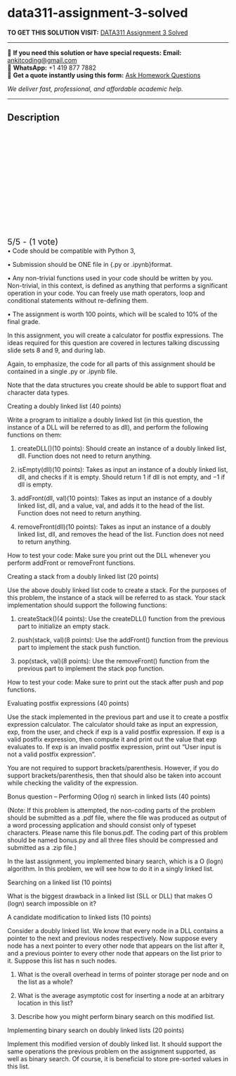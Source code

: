 # data311-assignment-3-solved
**TO GET THIS SOLUTION VISIT:** [DATA311 Assignment 3 Solved](https://www.ankitcodinghub.com/product/data311-ground-rules-solved/)


---

📩 **If you need this solution or have special requests:** **Email:** ankitcoding@gmail.com  
📱 **WhatsApp:** +1 419 877 7882  
📄 **Get a quote instantly using this form:** [Ask Homework Questions](https://www.ankitcodinghub.com/services/ask-homework-questions/)

*We deliver fast, professional, and affordable academic help.*

---

<h2>Description</h2>



<div class="kk-star-ratings kksr-auto kksr-align-center kksr-valign-top" data-payload="{&quot;align&quot;:&quot;center&quot;,&quot;id&quot;:&quot;115872&quot;,&quot;slug&quot;:&quot;default&quot;,&quot;valign&quot;:&quot;top&quot;,&quot;ignore&quot;:&quot;&quot;,&quot;reference&quot;:&quot;auto&quot;,&quot;class&quot;:&quot;&quot;,&quot;count&quot;:&quot;1&quot;,&quot;legendonly&quot;:&quot;&quot;,&quot;readonly&quot;:&quot;&quot;,&quot;score&quot;:&quot;5&quot;,&quot;starsonly&quot;:&quot;&quot;,&quot;best&quot;:&quot;5&quot;,&quot;gap&quot;:&quot;4&quot;,&quot;greet&quot;:&quot;Rate this product&quot;,&quot;legend&quot;:&quot;5\/5 - (1 vote)&quot;,&quot;size&quot;:&quot;24&quot;,&quot;title&quot;:&quot;DATA311 Assignment 3 Solved&quot;,&quot;width&quot;:&quot;138&quot;,&quot;_legend&quot;:&quot;{score}\/{best} - ({count} {votes})&quot;,&quot;font_factor&quot;:&quot;1.25&quot;}">

<div class="kksr-stars">

<div class="kksr-stars-inactive">
            <div class="kksr-star" data-star="1" style="padding-right: 4px">


<div class="kksr-icon" style="width: 24px; height: 24px;"></div>
        </div>
            <div class="kksr-star" data-star="2" style="padding-right: 4px">


<div class="kksr-icon" style="width: 24px; height: 24px;"></div>
        </div>
            <div class="kksr-star" data-star="3" style="padding-right: 4px">


<div class="kksr-icon" style="width: 24px; height: 24px;"></div>
        </div>
            <div class="kksr-star" data-star="4" style="padding-right: 4px">


<div class="kksr-icon" style="width: 24px; height: 24px;"></div>
        </div>
            <div class="kksr-star" data-star="5" style="padding-right: 4px">


<div class="kksr-icon" style="width: 24px; height: 24px;"></div>
        </div>
    </div>

<div class="kksr-stars-active" style="width: 138px;">
            <div class="kksr-star" style="padding-right: 4px">


<div class="kksr-icon" style="width: 24px; height: 24px;"></div>
        </div>
            <div class="kksr-star" style="padding-right: 4px">


<div class="kksr-icon" style="width: 24px; height: 24px;"></div>
        </div>
            <div class="kksr-star" style="padding-right: 4px">


<div class="kksr-icon" style="width: 24px; height: 24px;"></div>
        </div>
            <div class="kksr-star" style="padding-right: 4px">


<div class="kksr-icon" style="width: 24px; height: 24px;"></div>
        </div>
            <div class="kksr-star" style="padding-right: 4px">


<div class="kksr-icon" style="width: 24px; height: 24px;"></div>
        </div>
    </div>
</div>


<div class="kksr-legend" style="font-size: 19.2px;">
            5/5 - (1 vote)    </div>
    </div>
• Code should be compatible with Python 3,

• Submission should be ONE file in {.py or .ipynb}format.

• Any non-trivial functions used in your code should be written by you. Non-trivial, in this context, is defined as anything that performs a significant operation in your code. You can freely use math operators, loop and conditional statements without re-defining them.

• The assignment is worth 100 points, which will be scaled to 10% of the final grade.

In this assignment, you will create a calculator for postfix expressions. The ideas required for this question are covered in lectures talking discussing slide sets 8 and 9, and during lab.

Again, to emphasize, the code for all parts of this assignment should be contained in a single .py or .ipynb file.

Note that the data structures you create should be able to support float and character data types.

Creating a doubly linked list (40 points)

Write a program to initialize a doubly linked list (in this question, the instance of a DLL will be referred to as dll), and perform the following functions on them:

1. createDLL()(10 points): Should create an instance of a doubly linked list, dll. Function does not need to return anything.

2. isEmpty(dll)(10 points): Takes as input an instance of a doubly linked list, dll, and checks if it is empty. Should return 1 if dll is not empty, and −1 if dll is empty.

3. addFront(dll, val)(10 points): Takes as input an instance of a doubly linked list, dll, and a value, val, and adds it to the head of the list. Function does not need to return anything.

4. removeFront(dll)(10 points): Takes as input an instance of a doubly linked list, dll, and removes the head of the list. Function does not need to return anything.

How to test your code: Make sure you print out the DLL whenever you perform addFront or removeFront functions.

Creating a stack from a doubly linked list (20 points)

Use the above doubly linked list code to create a stack. For the purposes of this problem, the instance of a stack will be referred to as stack. Your stack implementation should support the following functions:

1. createStack()(4 points): Use the createDLL() function from the previous part to initialize an empty stack.

2. push(stack, val)(8 points): Use the addFront() function from the previous part to implement the stack push function.

3. pop(stack, val)(8 points): Use the removeFront() function from the previous part to implement the stack pop function.

How to test your code: Make sure to print out the stack after push and pop functions.

Evaluating postfix expressions (40 points)

Use the stack implemented in the previous part and use it to create a postfix expression calculator. The calculator should take as input an expression, exp, from the user, and check if exp is a valid postfix expression. If exp is a valid postfix expression, then compute it and print out the value that exp evaluates to. If exp is an invalid postfix expression, print out “User input is not a valid postfix expression”.

You are not required to support brackets/parenthesis. However, if you do support brackets/parenthesis, then that should also be taken into account while checking the validity of the expression.

Bonus question – Performing O(log n) search in linked lists (40 points)

(Note: If this problem is attempted, the non-coding parts of the problem should be submitted as a .pdf file, where the file was produced as output of a word processing application and should consist only of typeset characters. Please name this file bonus.pdf. The coding part of this problem should be named bonus.py and all three files should be compressed and submitted as a .zip file.)

In the last assignment, you implemented binary search, which is a O (logn) algorithm. In this problem, we will see how to do it in a singly linked list.

Searching on a linked list (10 points)

What is the biggest drawback in a linked list (SLL or DLL) that makes O (logn) search impossible on it?

A candidate modification to linked lists (10 points)

Consider a doubly linked list. We know that every node in a DLL contains a pointer to the next and previous nodes respectively. Now suppose every node has a next pointer to every other node that appears on the list after it, and a previous pointer to every other node that appears on the list prior to it. Suppose this list has n such nodes.

1. What is the overall overhead in terms of pointer storage per node and on the list as a whole?

2. What is the average asymptotic cost for inserting a node at an arbitrary location in this list?

3. Describe how you might perform binary search on this modified list.

Implementing binary search on doubly linked lists (20 points)

Implement this modified version of doubly linked list. It should support the same operations the previous problem on the assignment supported, as well as binary search. Of course, it is beneficial to store pre-sorted values in this list.
